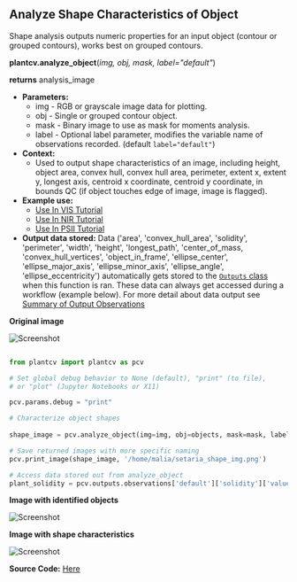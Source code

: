 ## Analyze Shape Characteristics of Object

Shape analysis outputs numeric properties for an input object (contour or grouped contours), works best on grouped contours.
 
**plantcv.analyze_object**(*img, obj, mask, label="default"*)

**returns** analysis_image

- **Parameters:**
    - img - RGB or grayscale image data for plotting.
    - obj - Single or grouped contour object.
    - mask - Binary image to use as mask for moments analysis.
    - label - Optional label parameter, modifies the variable name of observations recorded. (default `label="default"`)
- **Context:**
    - Used to output shape characteristics of an image, including height, object area, convex hull, convex hull area, 
    perimeter, extent x, extent y, longest axis, centroid x coordinate, centroid y coordinate, in bounds QC (if object 
    touches edge of image, image is flagged). 
- **Example use:**
    - [Use In VIS Tutorial](tutorials/vis_tutorial.md)
    - [Use In NIR Tutorial](tutorials/nir_tutorial.md)
    - [Use In PSII Tutorial](tutorials/psII_tutorial.md)
- **Output data stored:** Data ('area', 'convex_hull_area', 'solidity', 'perimeter', 'width', 'height', 'longest_path', 'center_of_mass, 
    'convex_hull_vertices', 'object_in_frame', 'ellipse_center', 'ellipse_major_axis', 'ellipse_minor_axis', 'ellipse_angle', 'ellipse_eccentricity') 
    automatically gets stored to the [`Outputs` class](outputs.md) when this function is ran. 
    These data can always get accessed during a workflow (example below). For more detail about data output see [Summary of Output Observations](output_measurements.md#summary-of-output-observations)
    
**Original image**

![Screenshot](img/documentation_images/analyze_shape/original_image.jpg)

```python

from plantcv import plantcv as pcv

# Set global debug behavior to None (default), "print" (to file), 
# or "plot" (Jupyter Notebooks or X11)

pcv.params.debug = "print"

# Characterize object shapes
    
shape_image = pcv.analyze_object(img=img, obj=objects, mask=mask, label="default")

# Save returned images with more specific naming
pcv.print_image(shape_image, '/home/malia/setaria_shape_img.png')

# Access data stored out from analyze_object
plant_solidity = pcv.outputs.observations['default']['solidity']['value']

```

**Image with identified objects**

![Screenshot](img/documentation_images/analyze_shape/objects_on_image.jpg)

**Image with shape characteristics**

![Screenshot](img/documentation_images/analyze_shape/shapes_on_image.jpg)

**Source Code:** [Here](https://github.com/danforthcenter/plantcv/blob/master/plantcv/plantcv/analyze_object.py)
